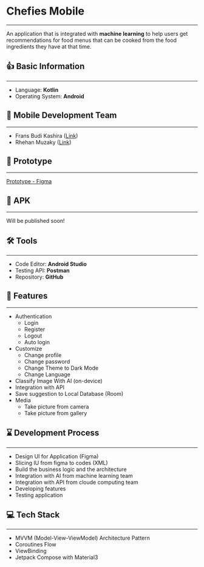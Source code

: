 # Chefies Mobile
---
An application that is integrated with **machine learning** to help users get recommendations for food menus that can be cooked from the food ingredients they have at that time.

## 👍 Basic Information
---
- Language: **Kotlin**
- Operating System: **Android**

## 👥 Mobile Development Team
---
- Frans Budi Kashira ([Link](https://github.com/Frans-Budi))
- Rhehan Muzaky ([Link](https://github.com/rhehan7))

## 🎨 Prototype
---
[Prototype - Figma](https://www.figma.com/design/NNFJNwEGcXdVKdgLMWDids/Chefies?node-id=0-1)

## 📱 APK
---
Will be published soon!

## 🛠️ Tools
---
- Code Editor: **Android Studio**
- Testing API: **Postman**
- Repository: **GitHub**

## 🔑 Features
---
- Authentication
  - Login
  - Register
  - Logout
  - Auto login
- Customize
  - Change profile
  - Change password
  - Change Theme to Dark Mode
  - Change Language
- Classify Image With AI (on-device)
- Integration with API
- Save suggestion to Local Database (Room)
- Media
  - Take picture from camera
  - Take picture from gallery

## ⌛️ Development Process
---
- Design UI for Application (Figma)
- Slicing IU from figma to codes (XML)
- Build the business logic and the architecture 
- Integration with AI from machine learning team
- Integration with API from cloude computing team 
- Developing features 
- Testing application

## 💻 Tech Stack
---
- MVVM (Model-View-ViewModel) Architecture Pattern
- Coroutines Flow
- ViewBinding
- Jetpack Compose with Material3